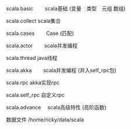 scala.basic 　　scala基础 (变量　类型　元组 数组)

scala.collect  scala集合

scala.cases 　　Case (匹配)

scala.actor 　　scala并发编程

scala.thread   java线程

scala.akka  　　scala并发编程 (并入self_rpc包)

scala.rpc       akka实现rpc

scala.self_rpc  自定义rpc

scala.advance 　scala高级特性 (高阶函数)

数据文件 /home/ricky/data/scala
